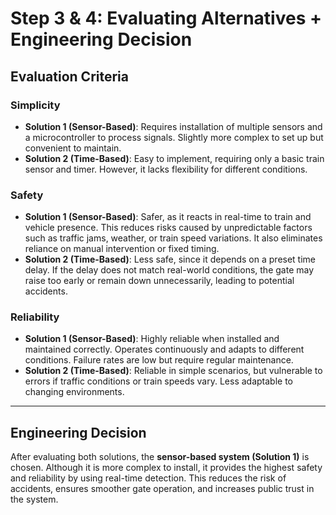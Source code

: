 # Step 3 & 4: Evaluating Alternatives + Engineering Decision

## Evaluation Criteria

### Simplicity
- **Solution 1 (Sensor-Based)**: Requires installation of multiple sensors and a microcontroller to process signals. Slightly more complex to set up but convenient to maintain.  
- **Solution 2 (Time-Based)**: Easy to implement, requiring only a basic train sensor and timer. However, it lacks flexibility for different conditions.

### Safety
- **Solution 1 (Sensor-Based)**: Safer, as it reacts in real-time to train and vehicle presence. This reduces risks caused by unpredictable factors such as traffic jams, weather, or train speed variations. It also eliminates reliance on manual intervention or fixed timing.  
- **Solution 2 (Time-Based)**: Less safe, since it depends on a preset time delay. If the delay does not match real-world conditions, the gate may raise too early or remain down unnecessarily, leading to potential accidents.

### Reliability
- **Solution 1 (Sensor-Based)**: Highly reliable when installed and maintained correctly. Operates continuously and adapts to different conditions. Failure rates are low but require regular maintenance.  
- **Solution 2 (Time-Based)**: Reliable in simple scenarios, but vulnerable to errors if traffic conditions or train speeds vary. Less adaptable to changing environments.

---

## Engineering Decision
After evaluating both solutions, the **sensor-based system (Solution 1)** is chosen. Although it is more complex to install, it provides the highest safety and reliability by using real-time detection. This reduces the risk of accidents, ensures smoother gate operation, and increases public trust in the system.


